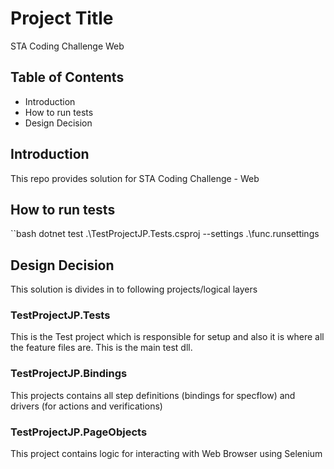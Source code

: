 # Project Title

STA Coding Challenge Web

## Table of Contents

- Introduction
- How to run tests
- Design Decision

## Introduction

This repo provides solution for STA Coding Challenge - Web

## How to run tests

``bash
 dotnet test .\TestProjectJP.Tests.csproj --settings .\func.runsettings

## Design Decision

This solution is divides in to following projects/logical layers

### TestProjectJP.Tests

This is the Test project which is responsible for setup and also it is where all the feature files are. This is the main test dll. 

### TestProjectJP.Bindings

This projects contains all step definitions (bindings for specflow) and drivers (for actions and verifications)

### TestProjectJP.PageObjects

This project contains logic for interacting with Web Browser using Selenium


